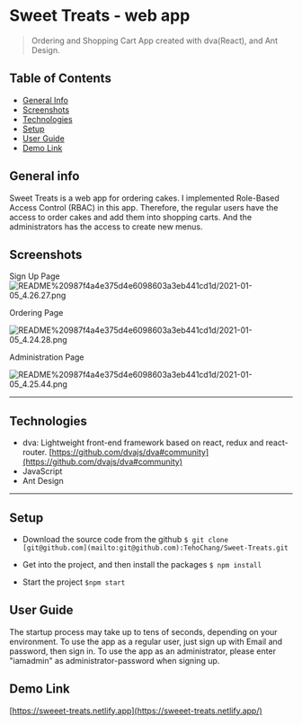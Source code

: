 # Sweet Treats - web app
>Ordering and Shopping Cart App created with dva(React), and Ant Design.

## Table of Contents
* [General Info](#general-info)
* [Screenshots](#screenshots)
* [Technologies](#technologies)
* [Setup](#setup)
* [User Guide](#user-guide)
* [Demo Link](#demo-link)

## General info
Sweet Treats is a web app for ordering cakes. I implemented Role-Based Access Control (RBAC) in this app. Therefore, the regular users have the access to order cakes and add them into shopping carts. And the administrators has the access to create new menus.

## Screenshots
Sign Up Page
![README%20987f4a4e375d4e6098603a3eb441cd1d/2021-01-05_4.26.27.png](README%20987f4a4e375d4e6098603a3eb441cd1d/2021-01-05_4.26.27.png)

Ordering Page

![README%20987f4a4e375d4e6098603a3eb441cd1d/2021-01-05_4.24.28.png](README%20987f4a4e375d4e6098603a3eb441cd1d/2021-01-05_4.24.28.png)

Administration Page

![README%20987f4a4e375d4e6098603a3eb441cd1d/2021-01-05_4.25.44.png](README%20987f4a4e375d4e6098603a3eb441cd1d/2021-01-05_4.25.44.png)

---

## Technologies
* dva: 
Lightweight front-end framework based on react, redux and react-router.
[https://github.com/dvajs/dva#community](https://github.com/dvajs/dva#community)
* JavaScript
* Ant Design

---

## Setup
* Download the source code from the github
`$ git clone [git@github.com](mailto:git@github.com):TehoChang/Sweet-Treats.git`

* Get into the project, and then install the packages
`$ npm install`

* Start the project
`$npm start`

## User Guide
The startup process may take up to tens of seconds, depending on your environment.
To use the app as a regular user, just sign up with Email and password, then sign in.
To use the app as an administrator, please enter "iamadmin" as  administrator-password when signing up.

## Demo Link
[https://sweeet-treats.netlify.app](https://sweeet-treats.netlify.app/)
